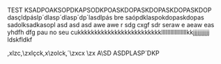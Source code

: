 TEST KSADPOAKSOPDKAPSODKPOASKDOPASKDOPASKDOPASKDOP
dasçldpáslp´dlasp´dlasp´dp´lasdlpás
bre
saópdklaspokdopaskdopas
sadolksadkasopl
asd
asd
asd
awe
awe
r
sdg
cxgf
sdr
seraw
e
aeaw
eas
yhdfh
dfg
pau no seu cukkkkkkkkkkkkkkkkkkkkkkkkklllllllllllllllllkkjjjjjjjjjjj
ldskfldkf






,xlzc,\zxlçck,x\zolck,´\zxcx
\zx
A\SD
ASDPLASP´DKP